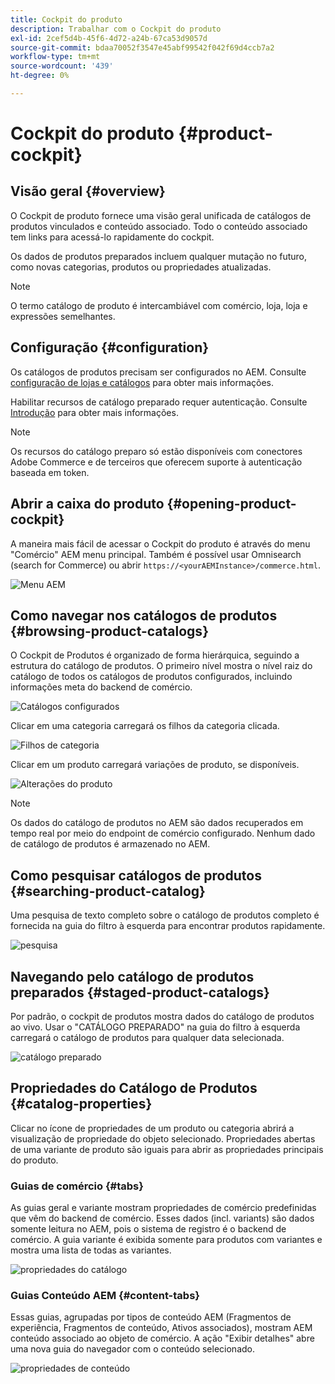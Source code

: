 ```yaml
---
title: Cockpit do produto
description: Trabalhar com o Cockpit do produto
exl-id: 2cef5d4b-45f6-4d72-a24b-67ca53d9057d
source-git-commit: bdaa70052f3547e45abf99542f042f69d4ccb7a2
workflow-type: tm+mt
source-wordcount: '439'
ht-degree: 0%

---
```


# Cockpit do produto {#product-cockpit}

## Visão geral {#overview}

O Cockpit de produto fornece uma visão geral unificada de catálogos de produtos vinculados e conteúdo associado. Todo o conteúdo associado tem links para acessá-lo rapidamente do cockpit.

Os dados de produtos preparados incluem qualquer mutação no futuro, como novas categorias, produtos ou propriedades atualizadas.

>[!NOTE]
>
>O termo catálogo de produto é intercambiável com comércio, loja, loja e expressões semelhantes.

## Configuração {#configuration}

Os catálogos de produtos precisam ser configurados no AEM. Consulte [configuração de lojas e catálogos](https://experienceleague.adobe.com/docs/experience-manager-cloud-service/content-and-commerce/storefront/getting-started.html?#catalog) para obter mais informações.

Habilitar recursos de catálogo preparado requer autenticação. Consulte [Introdução](https://experienceleague.adobe.com/docs/experience-manager-cloud-service/content-and-commerce/storefront/getting-started.html) para obter mais informações.

>[!NOTE]
>
>Os recursos do catálogo preparo só estão disponíveis com conectores Adobe Commerce e de terceiros que oferecem suporte à autenticação baseada em token.

## Abrir a caixa do produto {#opening-product-cockpit}

A maneira mais fácil de acessar o Cockpit do produto é através do menu &quot;Comércio&quot; AEM menu principal. Também é possível usar Omnisearch (search for Commerce) ou abrir `https://<yourAEMInstance>/commerce.html`.

![Menu AEM](../assets/aem-menu.png)

## Como navegar nos catálogos de produtos {#browsing-product-catalogs}

O Cockpit de Produtos é organizado de forma hierárquica, seguindo a estrutura do catálogo de produtos. O primeiro nível mostra o nível raiz do catálogo de todos os catálogos de produtos configurados, incluindo informações meta do backend de comércio.

![Catálogos configurados](../assets/catalog-overview.png)

Clicar em uma categoria carregará os filhos da categoria clicada.

![Filhos de categoria](../assets/catalog-category-children.png)

Clicar em um produto carregará variações de produto, se disponíveis.

![Alterações do produto](../assets/catalog-product-variation.png)

>[!NOTE]
>
>Os dados do catálogo de produtos no AEM são dados recuperados em tempo real por meio do endpoint de comércio configurado. Nenhum dado de catálogo de produtos é armazenado no AEM.

## Como pesquisar catálogos de produtos {#searching-product-catalog}

Uma pesquisa de texto completo sobre o catálogo de produtos completo é fornecida na guia do filtro à esquerda para encontrar produtos rapidamente.

![pesquisa](../assets/search-cockpit.png)

## Navegando pelo catálogo de produtos preparados {#staged-product-catalogs}

Por padrão, o cockpit de produtos mostra dados do catálogo de produtos ao vivo. Usar o &quot;CATÁLOGO PREPARADO&quot; na guia do filtro à esquerda carregará o catálogo de produtos para qualquer data selecionada.

![catálogo preparado](../assets/staged-cockpit.png)

## Propriedades do Catálogo de Produtos {#catalog-properties}

Clicar no ícone de propriedades de um produto ou categoria abrirá a visualização de propriedade do objeto selecionado. Propriedades abertas de uma variante de produto são iguais para abrir as propriedades principais do produto.

### Guias de comércio {#tabs}

As guias geral e variante mostram propriedades de comércio predefinidas que vêm do backend de comércio. Esses dados (incl. variants) são dados somente leitura no AEM, pois o sistema de registro é o backend de comércio. A guia variante é exibida somente para produtos com variantes e mostra uma lista de todas as variantes.

![propriedades do catálogo](../assets/catalog-properties.png)

### Guias Conteúdo AEM {#content-tabs}

Essas guias, agrupadas por tipos de conteúdo AEM (Fragmentos de experiência, Fragmentos de conteúdo, Ativos associados), mostram AEM conteúdo associado ao objeto de comércio. A ação &quot;Exibir detalhes&quot; abre uma nova guia do navegador com o conteúdo selecionado.

![propriedades de conteúdo](../assets/content-properties.png)
